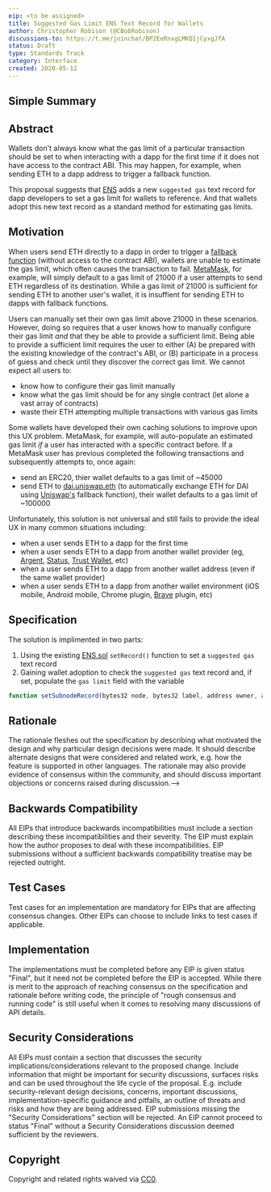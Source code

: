```yaml
---
eip: <to be assigned>
title: Suggested Gas Limit ENS Text Record for Wallets
author: Christopher Robison (@CBobRobison)
discussions-to: https://t.me/joinchat/BP2EeRnxgLMKQ1jCyxgJfA
status: Draft
type: Standards Track
category: Interface
created: 2020-05-12
---
```


<!--You can leave these HTML comments in your merged EIP and delete the visible duplicate text guides, they will not appear and may be helpful to refer to if you edit it again. This is the suggested template for new EIPs. Note that an EIP number will be assigned by an editor. When opening a pull request to submit your EIP, please use an abbreviated title in the filename, `eip-draft_title_abbrev.md`. The title should be 44 characters or less.-->

## Simple Summary
<!--"If you can't explain it simply, you don't understand it well enough." Provide a simplified and layman-accessible explanation of the EIP.-->

## Abstract
<!--A short (~200 word) description of the technical issue being addressed.-->

Wallets don't always know what the gas limit of a particular transaction should be set to when interacting with a dapp for the first time if it does not have access to the contract ABI. This may happen, for example, when sending ETH to a dapp address to trigger a fallback function.

This proposal suggests that [ENS](ens.domains) adds a new `suggested gas` text record for dapp developers to set a gas limit for wallets to reference. And that wallets adopt this new text record as a standard method for estimating gas limits.

## Motivation
<!--The motivation is critical for EIPs that want to change the Ethereum protocol. It should clearly explain why the existing protocol specification is inadequate to address the problem that the EIP solves. EIP submissions without sufficient motivation may be rejected outright.-->

When users send ETH directly to a dapp in order to trigger a [fallback function](https://solidity.readthedocs.io/en/v0.5.3/contracts.html#fallback-function) (without access to the contract ABI), wallets are unable to estimate the gas limit, which often causes the transaction to fail. [MetaMask](https://metamask.io/), for example, will simply default to a gas limit of 21000 if a user attempts to send ETH regardless of its destination. While a gas limit of 21000 is sufficient for sending ETH to another user's wallet, it is insuffient for sending ETH to dapps with fallback functions. 

Users can manually set their own gas limit above 21000 in these scenarios. However, doing so requires that a user knows how to manually configure their gas limit *and* that they be able to provide a sufficient limit. Being able to provide a sufficient limit requires the user to either (A) be prepared with the existing knowledge of the contract's ABI, or (B) participate in a process of guess and check until they discover the correct gas limit. We cannot expect all users to:
- know how to configure their gas limit manually
- know what the gas limit should be for any single contract (let alone a vast array of contracts)
- waste their ETH attempting multiple transactions with various gas limits

Some wallets have developed their own caching solutions to improve upon this UX problem. MetaMask, for example, will auto-populate an estimated gas limit *if* a user has interacted with a specific contract before. If a MetaMask user has previous completed the following transactions and subsequently attempts to, once again:
- send an ERC20, thier wallet defaults to a gas limit of ~45000
- send ETH to [dai.uniswap.eth](https://github.com/Uniswap/uniswap-frontend/issues/236#issuecomment-466464721) (to automatically exchange ETH for DAI using [Uniswap's](https://uniswap.org/) fallback function), their wallet defaults to a gas limit of ~100000

Unfortunately, this solution is not universal and still fails to provide the ideal UX in many common situations including:
- when a user sends ETH to a dapp for the first time
- when a user sends ETH to a dapp from another wallet provider (eg, [Argent](https://www.argent.xyz/), [Status](https://status.im/), [Trust Wallet](https://trustwallet.com/), etc)
- when a user sends ETH to a dapp from another wallet address (even if the same wallet provider)
- when a user sends ETH to a dapp from another wallet environment (iOS mobile, Android mobile, Chrome plugin, [Brave](https://brave.com/?ref=dfd940) plugin, etc)

## Specification
<!--The technical specification should describe the syntax and semantics of any new feature. The specification should be detailed enough to allow competing, interoperable implementations for any of the current Ethereum platforms (go-ethereum, parity, cpp-ethereum, ethereumj, ethereumjs, and [others](https://github.com/ethereum/wiki/wiki/Clients)).-->

The solution is implimented in two parts:
1. Using the existing [ENS.sol](https://github.com/ensdomains/ens/blob/36e10e71fcddcade88646821e0a57cc6c19e1ecf/contracts/ENS.sol) `setRecord()` function to set a `suggested gas` text record
2. Gaining wallet adoption to check the `suggested gas` text record and, if set, populate the `gas limit` field with the variable

```js
function setSubnodeRecord(bytes32 node, bytes32 label, address owner, address resolver, uint64 ttl) external
```



## Rationale
<!--The rationale fleshes out the specification by describing what motivated the design and why particular design decisions were made. It should describe alternate designs that were considered and related work, e.g. how the feature is supported in other languages. The rationale may also provide evidence of consensus within the community, and should discuss important objections or concerns raised during discussion.-->
The rationale fleshes out the specification by describing what motivated the design and why particular design decisions were made. It should describe alternate designs that were considered and related work, e.g. how the feature is supported in other languages. The rationale may also provide evidence of consensus within the community, and should discuss important objections or concerns raised during discussion.-->

## Backwards Compatibility
<!--All EIPs that introduce backwards incompatibilities must include a section describing these incompatibilities and their severity. The EIP must explain how the author proposes to deal with these incompatibilities. EIP submissions without a sufficient backwards compatibility treatise may be rejected outright.-->
All EIPs that introduce backwards incompatibilities must include a section describing these incompatibilities and their severity. The EIP must explain how the author proposes to deal with these incompatibilities. EIP submissions without a sufficient backwards compatibility treatise may be rejected outright.

## Test Cases
<!--Test cases for an implementation are mandatory for EIPs that are affecting consensus changes. Other EIPs can choose to include links to test cases if applicable.-->
Test cases for an implementation are mandatory for EIPs that are affecting consensus changes. Other EIPs can choose to include links to test cases if applicable.

## Implementation
<!--The implementations must be completed before any EIP is given status "Final", but it need not be completed before the EIP is accepted. While there is merit to the approach of reaching consensus on the specification and rationale before writing code, the principle of "rough consensus and running code" is still useful when it comes to resolving many discussions of API details.-->
The implementations must be completed before any EIP is given status "Final", but it need not be completed before the EIP is accepted. While there is merit to the approach of reaching consensus on the specification and rationale before writing code, the principle of "rough consensus and running code" is still useful when it comes to resolving many discussions of API details.

## Security Considerations
<!--All EIPs must contain a section that discusses the security implications/considerations relevant to the proposed change. Include information that might be important for security discussions, surfaces risks and can be used throughout the life cycle of the proposal. E.g. include security-relevant design decisions, concerns, important discussions, implementation-specific guidance and pitfalls, an outline of threats and risks and how they are being addressed. EIP submissions missing the "Security Considerations" section will be rejected. An EIP cannot proceed to status "Final" without a Security Considerations discussion deemed sufficient by the reviewers.-->
All EIPs must contain a section that discusses the security implications/considerations relevant to the proposed change. Include information that might be important for security discussions, surfaces risks and can be used throughout the life cycle of the proposal. E.g. include security-relevant design decisions, concerns, important discussions, implementation-specific guidance and pitfalls, an outline of threats and risks and how they are being addressed. EIP submissions missing the "Security Considerations" section will be rejected. An EIP cannot proceed to status "Final" without a Security Considerations discussion deemed sufficient by the reviewers.

## Copyright
Copyright and related rights waived via [CC0](https://creativecommons.org/publicdomain/zero/1.0/).
